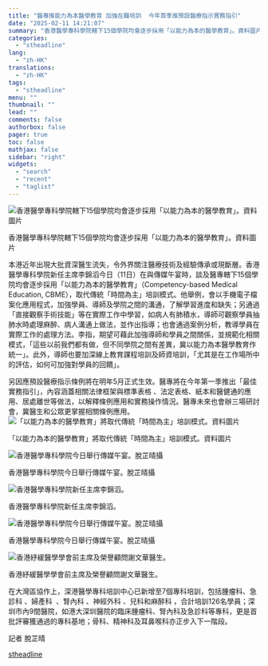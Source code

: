 ```yaml
---
title: "醫專推能力為本醫學教育 加強在職培訓  今年首季推預設醫療指示實務指引"
date: "2025-02-11 14:21:07"
summary: "香港醫學專科學院轄下15個學院均會逐步採用「以能力為本的醫學教育」。資料圖片       本..."
categories:
  - "stheadline"
lang:
  - "zh-HK"
translations:
  - "zh-HK"
tags:
  - "stheadline"
menu: ""
thumbnail: ""
lead: ""
comments: false
authorbox: false
pager: true
toc: false
mathjax: false
sidebar: "right"
widgets:
  - "search"
  - "recent"
  - "taglist"
---
```


![香港醫學專科學院轄下15個學院均會逐步採用「以能力為本的醫學教育」。資料圖片](https://image.stheadline.com/f/680p0/0x0/100/none/f6b7112881792655f2577b5ec75775d8/stheadline/inewsmedia/20250211/_2025021114153525235.jpg)

香港醫學專科學院轄下15個學院均會逐步採用「以能力為本的醫學教育」。資料圖片




本港近年出現大批資深醫生流失，令外界關注醫療技術及經驗傳承或現斷層。香港醫學專科學院新任主席李錦滔今日（11日）在與傳媒午宴時，談及醫專轄下15個學院均會逐步採用「以能力為本的醫學教育」（Competency-based Medical Education, CBME），取代傳統「時間為主」培訓模式。他舉例，會以手機電子檔案化應用程式，加強學員、導師及學院之間的溝通，了解學習進度和缺失；另通過「直接觀察手術技能」等在實際工作中學習，如病人有肺積水，導師可觀察學員抽肺水時處理麻醉、病人溝通上做法，並作出指導；也會通過案例分析，教導學員在實際工作的處理方法。李指，期望可藉此加強導師和學員之間關係，並規範化相關模式，「這些以前我們都有做，但不同學院之間有差異，冀以能力為本醫學教育作統一」。此外，導師也要加深線上教育課程培訓及師資培訓，「尤其是在工作場所中的評估，如何可加強對學員的回饋」。

另因應預設醫療指示條例將在明年5月正式生效。醫專將在今年第一季推出「最佳實務指引」，內容涵蓋相關法律框架與標準表格 、法定表格、紙本和醫健通的應用、居處離世等做法，以解釋條例應用和實務操作情況。醫專未來也會辦三場研討會，冀醫生和公眾更掌握相關條例應用。
 ![「以能力為本的醫學教育」將取代傳統「時間為主」培訓模式。資料圖片](https://image.hkhl.hk/f/1024p0/0x0/100/none/fdd041d572dd16cd6e82a282780e36c4/2025-02/N6241127MB24.jpg)


「以能力為本的醫學教育」將取代傳統「時間為主」培訓模式。資料圖片



 ![香港醫學專科學院今日舉行傳媒午宴。脫芷晴攝](https://image.hkhl.hk/f/1024p0/0x0/100/none/c4f293da917767b47ec4f4d910030ca9/2025-02/KakaoTalk_20250211_134204520_07.jpg)


香港醫學專科學院今日舉行傳媒午宴。脫芷晴攝



 ![香港醫學專科學院新任主席李錦滔。](https://image.hkhl.hk/f/1024p0/0x0/100/none/6ab95f21d60fe6b6ad56d2cd0a7c103c/2025-02/KakaoTalk_20250211_133853969_01.jpg)


香港醫學專科學院新任主席李錦滔。



 ![香港醫學專科學院今日舉行傳媒午宴。脫芷晴攝](https://image.hkhl.hk/f/1024p0/0x0/100/none/c17c1335a72d4443dbb04b115af98965/2025-02/KakaoTalk_20250211_134204520_01.jpg)


香港醫學專科學院今日舉行傳媒午宴。脫芷晴攝



 ![香港紓緩醫學學會前主席及榮譽顧問謝文華醫生。](https://image.hkhl.hk/f/1024p0/0x0/100/none/ccb05cda8d802a24e72e0753223648d4/2025-02/KakaoTalk_20250211_140400162.jpg)


香港紓緩醫學學會前主席及榮譽顧問謝文華醫生。




在大灣區協作上，深港醫學專科培訓中心已新增至7個專科培訓，包括腫瘤科、急診科 、婦產科  、腎內科 、神經外科 、兒科和麻醉科 ，合計培訓126名學員；深圳巿內9間醫院，如港大深圳醫院的臨床腫瘤科、腎內科及急診科等專科，更是首批評審獲通過的專科基地；骨科、精神科及耳鼻喉科亦正步入下一階段。

記者 脫芷晴

[stheadline](https://std.stheadline.com/realtime/article/2052101/即時-港聞-醫專推能力為本醫學教育-加強在職培訓-今年首季推預設醫療指示實務指引)
